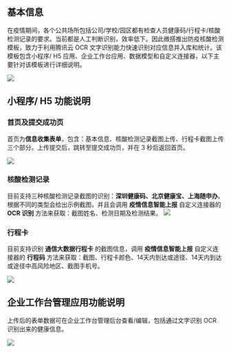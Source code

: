 ## 基本信息

在疫情期间，各个公共场所包括公司/学校/园区都有检查人员健康码/行程卡/核酸检测记录的要求。当前都是人工判断识别，效率低下。因此微搭推出防疫核酸检测模板，致力于利用腾讯云 OCR 文字识别能力快速识别对应信息并入库和统计。该模板包含小程序/ H5 应用、企业工作台应用、数据模型和自定义连接器，以下主要针对该模板进行详细说明。

![](https://qcloudimg.tencent-cloud.cn/raw/7707d16cd2e466a4a80ea051df7babb7.png)

## 小程序/ H5 功能说明

### 首页及提交成功页

首页为**信息收集表单**，包含：基本信息、核酸检测记录截图上传、行程卡截图上传三个部分。上传提交后，跳转至提交成功页，并在 3 秒后返回首页。

![](https://qcloudimg.tencent-cloud.cn/raw/9ed674b62944311d13f8b29d998e321c.png)

### 核酸检测记录

目前支持三种核酸检测记录截图的识别：**深圳健康码、北京健康宝、上海随申办**。根据不同的类型会给出示例截图，并且会调用 **疫情信息智能上报** 自定义连接器的 **OCR 识别** 方法来获取：截图姓名、检测日期及检测结果。
![](https://qcloudimg.tencent-cloud.cn/raw/eec4742bcae2d41bdba68798fc3f985c.png)

### 行程卡

目前支持识别 **通信大数据行程卡** 的截图信息，调用 **疫情信息智能上报** 自定义连接器的 **行程码** 方法来获取：截图、行程卡颜色、14天内到达或途径、14天内到达或途径中高风险地区、截图手机号。

![](https://qcloudimg.tencent-cloud.cn/raw/9b7dda222619028f3dcfbef49e0bcdb9.png)

## 企业工作台管理应用功能说明

上传后的表单数据可在企业工作台管理后台查看/编辑，包括通过文字识别 OCR 识别出来的健康信息。

![](https://qcloudimg.tencent-cloud.cn/raw/1ad341255c2118eabb888d6e11be7950.png)

